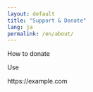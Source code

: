 ```yaml
---
layout: default
title: "Support & Donate"
lang: ja
permalink: /en/about/
---
```


<p>How to donate</p>
<p>Use</p>

<p>https://example.com</p>
